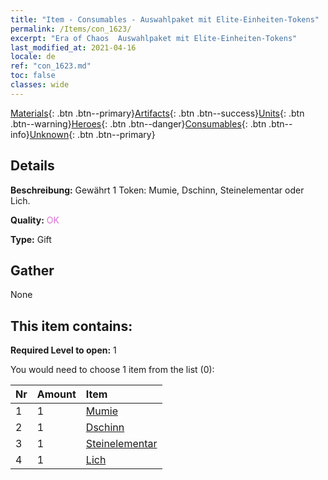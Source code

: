 ```yaml
---
title: "Item - Consumables - Auswahlpaket mit Elite-Einheiten-Tokens"
permalink: /Items/con_1623/
excerpt: "Era of Chaos  Auswahlpaket mit Elite-Einheiten-Tokens"
last_modified_at: 2021-04-16
locale: de
ref: "con_1623.md"
toc: false
classes: wide
---
```

 [Materials](/de/Items/){: .btn .btn--primary}[Artifacts](/de/Items/Artifacts/){: .btn .btn--success}[Units](/de/Items/Units/){: .btn .btn--warning}[Heroes](/de/Items/Heroes/){: .btn .btn--danger}[Consumables](/de/Items/Consumables/){: .btn .btn--info}[Unknown](/de/Items/Unknown/){: .btn .btn--primary}

## Details
 **Beschreibung:** Gewährt 1 Token: Mumie, Dschinn, Steinelementar oder Lich.

 **Quality:** <span style="color: #DA70D6">OK</span>

 **Type:** Gift

## Gather

  None

## This item contains:

 **Required Level to open:** 1

 You would need to choose 1 item from the list (0):

  | Nr | Amount |     Item    |
  |:---|:-------|:------------|
  | 1 | 1 | [Mumie](/de/Items/unt_215/) |  | 
  | 2 | 1 | [Dschinn](/de/Items/unt_239/) |  | 
  | 3 | 1 | [Steinelementar](/de/Items/unt_266/) |  | 
  | 4 | 1 | [Lich](/de/Items/unt_212/) |  | 
